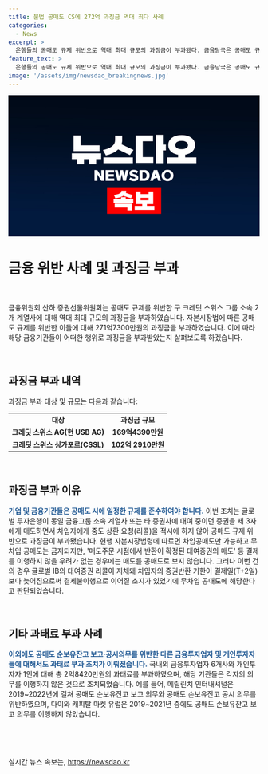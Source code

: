 ```yaml
---
title: 불법 공매도 CS에 272억 과징금 역대 최다 사례
categories:
  - News
excerpt: >
  은행들의 공매도 규제 위반으로 역대 최대 규모의 과징금이 부과됐다. 금융당국은 공매도 규제를 위반한 2개 계열사에 271조 7300만원의 과징금을 부과했다. 이와 함께 국내외 금융투자업자와 개인투자자들에게도 공매도 순보유잔고 보고·공시 의무를 위반한 사실이 드러나 과태료가 부과되었다. 이는 건전한 자본시장 질서를 위한 당국의 엄정한 대응임을 시사한다.
feature_text: >
  은행들의 공매도 규제 위반으로 역대 최대 규모의 과징금이 부과됐다. 금융당국은 공매도 규제를 위반한 2개 계열사에 271조 7300만원의 과징금을 부과했다. 이와 함께 국내외 금융투자업자와 개인투자자들에게도 공매도 순보유잔고 보고·공시 의무를 위반한 사실이 드러나 과태료가 부과되었다. 이는 건전한 자본시장 질서를 위한 당국의 엄정한 대응임을 시사한다.
image: '/assets/img/newsdao_breakingnews.jpg'
---
```


<p><img src="/assets/img/newsdao_breakingnews.jpg" alt="koreaapp 속보" /></p>

<h1 data-ke-size="size26"><b>금융 위반 사례 및 과징금 부과</b></h1>

<p data-ke-size="size16">&nbsp;</p>

<p>금융위원회 산하 증권선물위원회는 공매도 규제를 위반한 구 크레딧 스위스 그룹 소속 2개 계열사에 대해 역대 최대 규모의 과징금을 부과하였습니다. 자본시장법에 따른 공매도 규제를 위반한 이들에 대해 271억7300만원의 과징금을 부과하였습니다. 이에 따라 해당 금융기관들이 어떠한 행위로 과징금을 부과받았는지 살펴보도록 하겠습니다.</p>

<p data-ke-size="size16">&nbsp;</p>

<h2 data-ke-size="size24">과징금 부과 내역</h2>

<p>과징금 부과 대상 및 규모는 다음과 같습니다:</p>

<table>
    <tr>
        <td style="text-align: center; height: 17px;"><b>대상</b></td>
        <td style="text-align: center; height: 17px;"><b>과징금 규모</b></td>
    </tr>
    <tr>
        <td style="text-align: center; height: 17px;"><b>크레딧 스위스 AG(현 USB AG)</b></td>
        <td style="text-align: center; height: 17px;"><b>169억4390만원</b></td>
    </tr>
    <tr>
        <td style="text-align: center; height: 17px;"><b>크레딧 스위스 싱가포르(CSSL)</b></td>
        <td style="text-align: center; height: 17px;"><b>102억 2910만원</b></td>
    </tr>
</table>

<p data-ke-size="size16">&nbsp;</p>

<h2 data-ke-size="size24">과징금 부과 이유</h2>

<p><b><span style="color: #1a5490;">기업 및 금융기관들은 공매도 시에 일정한 규제를 준수하여야 합니다.</span></b> 이번 조치는 글로벌 투자은행이 동일 금융그룹 소속 계열사 또는 타 증권사에 대여 중이던 증권을 제 3자에게 매도하면서 차입자에게 중도 상환 요청(리콜)을 적시에 하지 않아 공매도 규제 위반으로 과징금이 부과됐습니다. 현행 자본시장법령에 따르면 차입공매도만 가능하고 무차입 공매도는 금지되지만, '매도주문 시점에서 반환이 확정된 대여증권의 매도' 등 결제를 이행하지 않을 우려가 없는 경우에는 매도를 공매도로 보지 않습니다. 그러나 이번 건의 경우 글로벌 IB의 대여증권 리콜이 지체돼 차입자의 증권반환 기한이 결제일(T+2일)보다 늦어짐으로써 결제불이행으로 이어질 소지가 있었기에 무차입 공매도에 해당한다고 판단되었습니다.</p>

<p data-ke-size="size16">&nbsp;</p>

<h2 data-ke-size="size24">기타 과태료 부과 사례</h2>

<p><b><span style="color: #1a5490;">이외에도 공매도 순보유잔고 보고·공시의무를 위반한 다른 금융투자업자 및 개인투자자들에 대해서도 과태료 부과 조치가 이뤄졌습니다.</span></b> 국내외 금융투자업자 6개사와 개인투자자 1인에 대해 총 2억8420만원의 과태료를 부과하였으며, 해당 기관들은 각자의 의무를 이행하지 않은 것으로 조치되었습니다. 예를 들어, 메릴린치 인터내셔널은 2019~2022년에 걸쳐 공매도 순보유잔고 보고 의무와 공매도 손보유잔고 공시 의무를 위반하였으며, 다이와 캐피탈 마켓 유럽은 2019~2021년 중에도 공매도 손보유잔고 보고 의무를 이행하지 않았습니다.</p>

<p data-ke-size="size16">&nbsp;</p>

<p data-ke-size="size16">&nbsp;</p>
실시간 뉴스 속보는, <a href="https://newsdao.kr" rel="dofollow">https://newsdao.kr</a>


